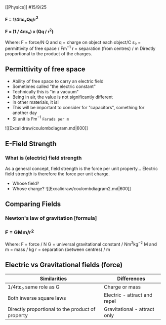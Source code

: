 [[Physics]]
#15/9/25
#### F = 1/4πε₀Qq/r$^2$
#### F = (1 / 4πε₀) x (Qq / r$^2$)
Where:
F = force/N
Q and q = charge on object each object/C
ε₀ = permittivity of free space / Fm$^{-1}$
r = separation (from centres) / m
Directly proportional to the product of the charges.
## Permittivity of free space
- Ability of free space to carry an electric field
- Sometimes called "the electric constant"
- Technically this is "in a vacuum"
- Being in air, the value is not significantly different
- In other materials, it is!
- This will be important to consider for "capacitors", something for another day
- SI unit is Fm$^{-1}$ `Farads per m`

![[Excalidraw/coulombdiagram.md|600]]

## E-Field Strength
### What is (electric) field strength
As a general concept, field strength is the force per unit property...
Electric field strength is therefore the force per unit charge.
- Whose field?
- Whose charge?
![[Excalidraw/coulombdiagram2.md|600]]

## Comparing Fields
### Newton's law of gravitation \[formula]
### F = GMm/r$^2$ 
Where:
	F = force / N
	G = universal gravitational constant / Nm$^2$kg$^{-2}$
	M and m = mass / kg
	r = separation (between centres) / m
## Electric vs Gravitational fields (force)

| Similarities                                     | Differences                  |
| ------------------------------------------------ | ---------------------------- |
| 1/4πε₀ same role as G                            | Charge or mass               |
| Both inverse square laws                         | Electric - attract and repel |
| Directly proportional to the product of property | Gravitational - attract only |
